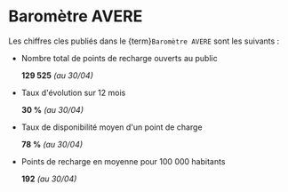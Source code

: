 # Baromètre AVERE

Les chiffres cles publiés dans le {term}`Baromètre AVERE` sont les suivants :

- Nombre total de points de recharge ouverts au public

  **129 525** *(au 30/04)*

- Taux d'évolution sur 12 mois

  **30 %** *(au 30/04)*

- Taux de disponibilité moyen d'un point de charge

  **78 %** *(au 30/04)*

- Points de recharge en moyenne pour 100 000 habitants

  **192** *(au 30/04)*
